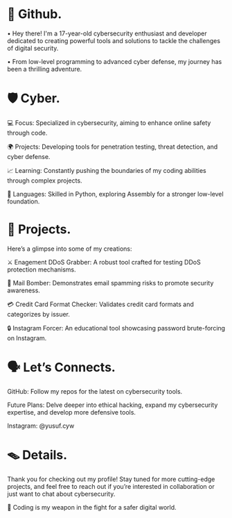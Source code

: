 # 🔱 Github.

• Hey there! I'm a 17-year-old cybersecurity enthusiast and developer dedicated to creating powerful tools and solutions to tackle the challenges of digital security. 

• From low-level programming to advanced cyber defense, my journey has been a thrilling adventure.

# 🛡️ Cyber.

💻 Focus: Specialized in cybersecurity, aiming to enhance online safety through code.

🌍 Projects: Developing tools for penetration testing, threat detection, and cyber defense.

📈 Learning: Constantly pushing the boundaries of my coding abilities through complex projects.

💬 Languages: Skilled in Python, exploring Assembly for a stronger low-level foundation.


# 🚀 Projects.

Here’s a glimpse into some of my creations:

⚔️ Enagement DDoS Grabber: A robust tool crafted for testing DDoS protection mechanisms.

📧 Mail Bomber: Demonstrates email spamming risks to promote security awareness.

💳 Credit Card Format Checker: Validates credit card formats and categorizes by issuer.

🔒 Instagram Forcer: An educational tool showcasing password brute-forcing on Instagram.


# 🗣️ Let’s Connects.

GitHub: Follow my repos for the latest on cybersecurity tools.

Future Plans: Delve deeper into ethical hacking, expand my cybersecurity expertise, and develop more defensive tools.

Instagram: @yusuf.cyw

# 🪤 Details.
Thank you for checking out my profile! Stay tuned for more cutting-edge projects, and feel free to reach out if you’re interested in collaboration or just want to chat about cybersecurity.

🔱 Coding is my weapon in the fight for a safer digital world.



